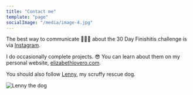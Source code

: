 ```yaml
---
title: "Contact me"
template: "page"
socialImage: "/media/image-4.jpg"
---
```


The best way to communicate 👩🏻‍💻 about the 30 Day Finishitis challenge is via [Instagram](https://www.instagram.com/lizzardl/).

I do occasionally complete projects. 😎 You can learn about them on my personal website, [elizabethlovero.com](https://www.elizabethlovero.com/).

You should also follow [Lenny](https://www.instagram.com/lillenlen/), my scruffy rescue dog.

![Lenny the dog](/media/lenny.jpg)
